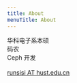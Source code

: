 ```yaml
---
title: About
menuTitle: About
---
```


华科电子系本硕\
码农\
Ceph 开发\
\
[runsisi AT hust.edu.cn](mailto:runsisi@hust.edu.cn)

